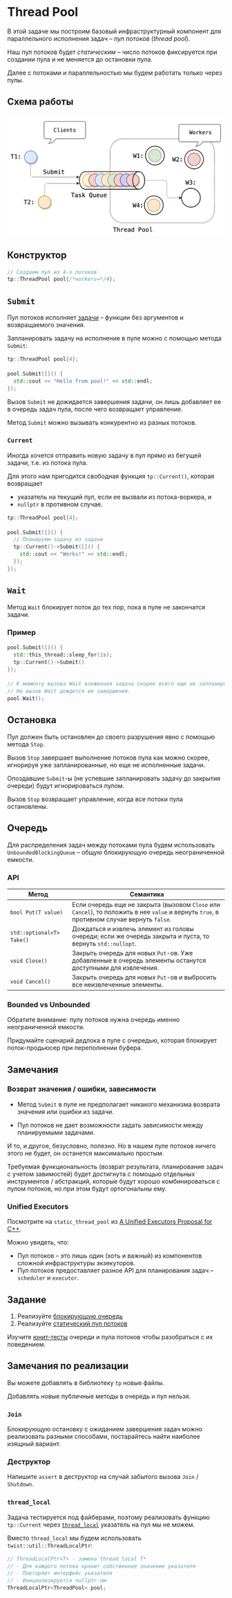 # Thread Pool

В этой задаче мы построим базовый инфраструктурный компонент для параллельного исполнения задач – _пул потоков_ (_thread pool_).

Наш пул потоков будет _статическим_ – число потоков фиксируется при создании пула и не меняется до остановки пула.

Далее с потоками и параллельностью мы будем работать только через пулы.

## Схема работы

![Thread pool](images/thread_pool.png)

## Конструктор

```cpp
// Создаем пул из 4-х потоков
tp::ThreadPool pool{/*workers=*/4};
```

## `Submit`

Пул потоков исполняет [задачи](tp/task.hpp) – функции без аргументов и возвращаемого значения.

Запланировать задачу на исполнение в пуле можно с помощью метода `Submit`:

```cpp
tp::ThreadPool pool{4};

pool.Submit([]() {
  std::cout << "Hello from pool!" << std::endl;
});
```

Вызов `Submit` не дожидается завершения задачи, он лишь добавляет ее в очередь задач пула, после чего возвращает управление.

Метод `Submit` можно вызывать конкурентно из разных потоков.

### `Current`

Иногда хочется отправить новую задачу в пул прямо из бегущей задачи, т.е. из потока пула. 

Для этого нам пригодится свободная функция `tp::Current()`, которая возвращает
- указатель на текущий пул, если ее вызвали из потока-воркера, и
- `nullptr` в противном случае.

```cpp
tp::ThreadPool pool{4};

pool.Submit([]() {
  // Планируем задачу из задачи
  tp::Current()->Submit([]() {
    std::cout << "Works!" << std::endl;
  });
});
```

## `Wait`

Метод `Wait` блокирует поток до тех пор, пока в пуле не закончатся задачи.

### Пример
```cpp
pool.Submit([]() {
  std::this_thread::sleep_for(1s);
  tp::Current()->Submit()
});

// К моменту вызова Wait вложенная задача скорее всего еще не запланирована.
// Но вызов Wait дождется ее завершения.
pool.Wait();
```

## Остановка

Пул должен быть остановлен до своего разрушения явно с помощью метода `Stop`.

Вызов `Stop` завершает выполнение потоков пула как можно скорее, игнорируя уже запланированные, но еще не исполненные задачи.

Опоздавшие `Submit`-ы (не успевшие запланировать задачу до закрытия очереди) будут игнорироваться пулом.

Вызов `Stop` возвращает управление, когда все потоки пула остановлены.

## Очередь

Для распределения задач между потоками пула будем использовать `UnboundedBlockingQueue` – общую блокирующую очередь неограниченной емкости.

### API

| Метод | Семантика |
|---|---|
| `bool Put(T value)` | Если очередь еще не закрыта (вызовом `Close` или `Cancel`), то положить в нее `value` и вернуть `true`, в противном случае вернуть `false`. |
| `std::optional<T> Take()` | Дождаться и извлечь элемент из головы очереди; если же очередь закрыта и пуста, то вернуть `std::nullopt`. |
| `void Close()` | Закрыть очередь для новых `Put`-ов. Уже добавленные в очередь элементы останутся доступными для извлечения. |
| `void Cancel()` | Закрыть очередь для новых `Put`-ов и выбросить все неизвлеченные элементы.

### Bounded vs Unbounded

Обратите внимание: пулу потоков нужна очередь именно неограниченной емкости.

Придумайте сценарий дедлока в пуле с очередью, которая блокирует поток-продьюсер при переполнении буфера.

## Замечания

### Возврат значения / ошибки, зависимости

- Метод `Submit` в пуле не предполагает никакого механизма возврата значения или ошибки из задачи.
  
- Пул потоков не дает возможности задать зависимости между планируемыми задачами.

И то, и другое, безусловно, полезно. Но в нашем пуле потоков ничего этого не будет, он останется максимально простым.

Требуемая функциональность (возврат результата, планирование задач с учетом завимостей) будет достигнута с помощью отдельных инструментов / абстракций, которые будут хорошо комбинироваться с пулом потоков, но при этом будут ортогональны ему.

### Unified Executors

Посмотрите на `static_thread_pool` из [A Unified Executors Proposal for C++](http://www.open-std.org/jtc1/sc22/wg21/docs/papers/2020/p0443r14.html).

Можно увидеть, что:

- Пул потоков – это лишь один (хоть и важный) из компонентов сложной инфраструктуры экзекуторов.
- Пул потоков предоставляет разное API для планирования задач – `scheduler` и `executor`.

## Задание

1) Реализуйте [блокирующую очередь](tp/blocking_queue.hpp)
2) Реализуйте [статический пул потоков](tp/static_thread_pool.hpp)

Изучите [юнит-тесты](tests/unit) очереди и пула потоков чтобы разобраться с их поведением.

## Замечания по реализации

Вы можете добавлять в библиотеку `tp` новые файлы.

Добавлять новые публичные методы в очередь и пул нельзя.

### `Join`

Блокирующую остановку с ожиданием завершения задач можно реализовать разными способами, постарайтесь найти наиболее изящный вариант.

### Деструктор

Напишите `assert` в деструктор на случай забытого вызова `Join` / `Shutdown`.

### `thread_local`

Задача тестируется под файберами, поэтому реализовать функцию `tp::Current` через [`thread_local`](https://en.cppreference.com/w/cpp/keyword/thread_local) указатель на пул мы не можем.

Вместо `thread_local` мы будем использовать `twist::util::ThreadLocalPtr`:

```cpp
// ThreadLocalPtr<T> - замена thread_local T*
// - Для каждого потока хранит собственное значение указателя
// - Повторяет интерфейс указателя
// - Инициализируется nullptr-ом
ThreadLocalPtr<ThreadPool> pool;
```
